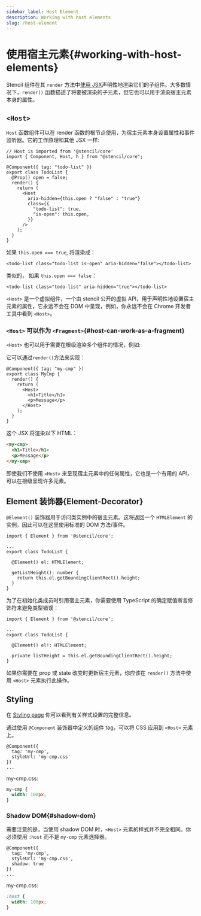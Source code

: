 ```yaml
---
sidebar_label: Host Element
description: Working with host elements
slug: /host-element
---
```


# 使用宿主元素{#working-with-host-elements}

Stencil 组件在其 `render` 方法中[使用 JSX](./template-and-JSX.md)声明性地渲染它们的子组件。大多数情况下，`render()` 函数描述了将要被渲染的子元素，但它也可以用于渲染宿主元素本身的属性。

## `<Host>`

`Host` 函数组件可以在 render 函数的根节点使用，为宿主元素本身设置属性和事件监听器。它的工作原理和其他 JSX 一样:

```tsx
// Host is imported from '@stencil/core'
import { Component, Host, h } from "@stencil/core";

@Component({ tag: "todo-list" })
export class TodoList {
  @Prop() open = false;
  render() {
    return (
      <Host
        aria-hidden={this.open ? "false" : "true"}
        class={{
          "todo-list": true,
          "is-open": this.open,
        }}
      />
    );
  }
}
```

如果 `this.open === true`, 将渲染成：

```tsx
<todo-list class="todo-list is-open" aria-hidden="false"></todo-list>
```

类似的， 如果 `this.open === false`：

```tsx
<todo-list class="todo-list" aria-hidden="true"></todo-list>
```

`<Host>` 是一个虚拟组件，一个由 stencil 公开的虚拟 API，用于声明性地设置宿主元素的属性，它永远不会在 DOM 中呈现，例如，你永远不会在 Chrome 开发者工具中看到 `<Host>`。

### `<Host>` 可以作为 `<Fragment>`{#host-can-work-as-a-fragment}

`<Host>` 也可以用于需要在根级渲染多个组件的情况，例如:

它可以通过`render()`方法来实现：

```tsx
@Component({ tag: "my-cmp" })
export class MyCmp {
  render() {
    return (
      <Host>
        <h1>Title</h1>
        <p>Message</p>
      </Host>
    );
  }
}
```

这个 JSX 将渲染以下 HTML：

```html
<my-cmp>
  <h1>Title</h1>
  <p>Message</p>
</my-cmp>
```

即使我们不使用 `<Host>` 来呈现宿主元素中的任何属性，它也是一个有用的 API，可以在根级呈现许多元素。

## Element 装饰器{Element-Decorator}

`@Element()` 装饰器用于访问类实例中的宿主元素。这将返回一个 `HTMLElement` 的实例，因此可以在这里使用标准的 DOM 方法/事件。

```tsx
import { Element } from '@stencil/core';

...
export class TodoList {

  @Element() el: HTMLElement;

  getListHeight(): number {
    return this.el.getBoundingClientRect().height;
  }
}
```

为了在初始化类成员时引用宿主元素，你需要使用 TypeScript 的确定赋值断言修饰符来避免类型错误：

```tsx
import { Element } from '@stencil/core';

...
export class TodoList {

  @Element() el!: HTMLElement;

  private listHeight = this.el.getBoundingClientRect().height;
}
```

如果你需要在 prop 或 state 改变时更新宿主元素，你应该在 `render()` 方法中使用 `<Host>` 元素执行此操作。

## Styling

在 [Styling page](./styling#shadow-dom-in-stencil) 你可以看到有关样式设置的完整信息。

通过使用 `@Component` 装饰器中定义的组件 tag，可以将 CSS 应用到 `<Host>` 元素上。

```tsx
@Component({
  tag: 'my-cmp',
  styleUrl: 'my-cmp.css'
})
...
```

my-cmp.css:

```css
my-cmp {
  width: 100px;
}
```

### Shadow DOM{#shadow-dom}

需要注意的是，当使用 shadow DOM 时，`<Host>` 元素的样式并不完全相同。你必须使用 `:host` 而不是 `my-cmp` 元素选择器。

```tsx
@Component({
  tag: 'my-cmp',
  styleUrl: 'my-cmp.css',
  shadow: true
})
...
```

my-cmp.css:

```css
:host {
  width: 100px;
}
```
